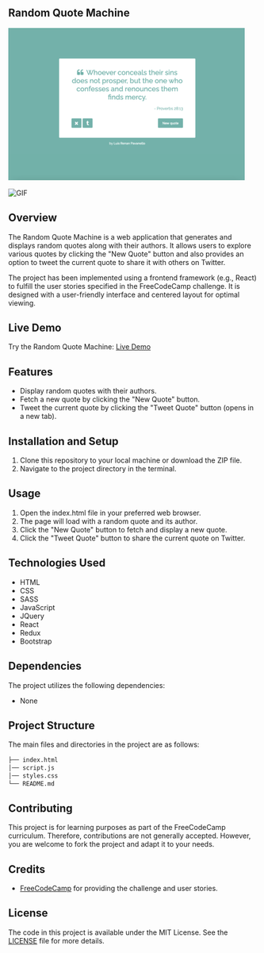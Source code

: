 ## Random Quote Machine

![Random Quote Machine](https://github.com/luisrpavanelli/Random-QuoteMachine/blob/project-branch/print.png) 

![GIF](https://github.com/luisrpavanelli/Random-QuoteMachine/blob/project-branch/gif.gif)

## Overview

The Random Quote Machine is a web application that generates and displays random quotes along with their authors. It allows users to explore various quotes by clicking the "New Quote" button and also provides an option to tweet the current quote to share it with others on Twitter.

The project has been implemented using a frontend framework (e.g., React) to fulfill the user stories specified in the FreeCodeCamp challenge. It is designed with a user-friendly interface and centered layout for optimal viewing.

## Live Demo

Try the Random Quote Machine: 
[Live Demo](https://your-project-url.com) 

## Features

- Display random quotes with their authors.
- Fetch a new quote by clicking the "New Quote" button.
- Tweet the current quote by clicking the "Tweet Quote" button (opens in a new tab).

## Installation and Setup

1. Clone this repository to your local machine or download the ZIP file.
2. Navigate to the project directory in the terminal.

## Usage

1. Open the index.html file in your preferred web browser.
2. The page will load with a random quote and its author.
3. Click the "New Quote" button to fetch and display a new quote.
4. Click the "Tweet Quote" button to share the current quote on Twitter.

## Technologies Used

- HTML
- CSS
- SASS
- JavaScript
- JQuery
- React
- Redux
- Bootstrap

## Dependencies

The project utilizes the following dependencies:

- None

## Project Structure

The main files and directories in the project are as follows:

```
├── index.html
│── script.js
│── styles.css
└── README.md
```

## Contributing

This project is for learning purposes as part of the FreeCodeCamp curriculum. Therefore, contributions are not generally accepted. However, you are welcome to fork the project and adapt it to your needs.

## Credits

- [FreeCodeCamp](https://www.freecodecamp.org/) for providing the challenge and user stories.

## License

The code in this project is available under the MIT License. See the [LICENSE](LICENSE) file for more details.